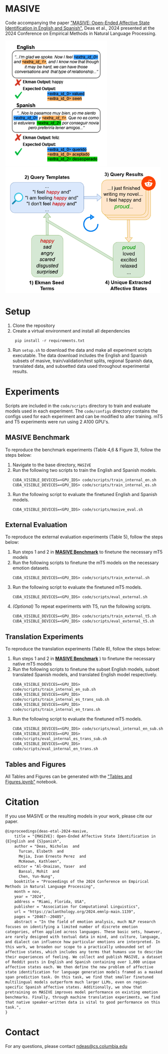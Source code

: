 # MASIVE
Code accompanying the paper ["MASIVE: Open-Ended Affective State Identification in English and Spanish"](https://arxiv.org/pdf/2407.12196), Deas et al., 2024 presented at the 2024 Conference on Empirical Methods in Natural Language Processing.

<div style="margin-left:auto;margin-right:auto">
  <img src="/data_example.png" height="400"/>
  <img src="/bootstrap_diagram.png" height="400"/> 
</div>

# Setup

1. Clone the repository
2. Create a virtual environment and install all dependencies
   ```
    pip install -r requirements.txt
   ```
3. Run `setup.sh` to download the data and make all experiment scripts executable. The data download includes the English and Spanish subsets of masive, train/validation/test splits, regional Spanish data, translated data, and subsetted data used throughout experimental results.

# Experiments

Scripts are included in the `code/scripts` directory to train and evaluate models used in each experiment. The `code/configs` directory contains the configs used for each experiment and can be modified to alter training.
mT5 and T5 experiments were run using 2 A100 GPU's.

## MASIVE Benchmark

To reproduce the benchmark experiments (Table 4,6 & Figure 3), follow the steps below:
1. Navigate to the base directory, `MASIVE`
2. Run the following two scripts to train the English and Spanish models.
   ```
   CUDA_VISIBLE_DEVICES=<GPU_IDS> code/scripts/train_internal_en.sh
   CUDA_VISIBLE_DEVICES=<GPU_IDS> code/scripts/train_internal_es.sh
   ```
3. Run the following script to evaluate the finetuned English and Spanish models.
   ```
   CUDA_VISIBLE_DEVICES=<GPU_IDS> code/scripts/masive_eval.sh
   ```

## External Evaluation
To reproduce the external evaluation experiments (Table 5), follow the steps below:
1. Run steps 1 and 2 in [__MASIVE Benchmark__](#MASIVE-Benchmark) to finetune the necessary mT5 models
2. Run the following scripts to finetune the mT5 models on the necessary emotion datasets.
   ```
   CUDA_VISIBLE_DEVICES=<GPU_IDS> code/scripts/train_external.sh
   ```
3. Run the following script to evaluate the finetuned mT5 models.
   ```
   CUDA_VISIBLE_DEVICES=<GPU_IDS> code/scripts/eval_external.sh
   ```
4. _(Optional)_ To repeat experiments with T5, run the following scripts.
   ```
   CUDA_VISIBLE_DEVICES=<GPU_IDS> code/scripts/train_external_t5.sh
   CUDA_VISIBLE_DEVICES=<GPU_IDS> code/scripts/eval_external_t5.sh
   ```

## Translation Experiments
To reproduce the translation experiments (Table 8), follow the steps below:
1. Run steps 1 and 2 in [__MASIVE Benchmark__](#MASIVE-Benchmark)
) to finetune the necessary native mT5 models
2. Run the following scripts to finetune the subset English models, subset translated Spanish models, and translated English model respectively.
   ```
   CUDA_VISIBLE_DEVICES=<GPU_IDS> code/scripts/train_internal_en_sub.sh
   CUDA_VISIBLE_DEVICES=<GPU_IDS> code/scripts/train_internal_es_trans_sub.sh
   CUDA_VISIBLE_DEVICES=<GPU_IDS> code/scripts/train_internal_en_trans.sh
   ```
3. Run the following script to evaluate the finetuned mT5 models.
   ```
   CUDA_VISIBLE_DEVICES=<GPU_IDS> code/scripts/eval_internal_en_sub.sh
   CUDA_VISIBLE_DEVICES=<GPU_IDS> code/scripts/eval_internal_es_trans_sub.sh
   CUDA_VISIBLE_DEVICES=<GPU_IDS> code/scripts/eval_internal_en_trans.sh
   ```

## Tables and Figures
All Tables and Figures can be generated with the ["Tables and Figures.ipynb"](./code/Tables-and-Figures.ipynb) notebook.

# Citation
If you use MASIVE or the resulting models in your work, please cite our paper.
```
@inproceedings{deas-etal-2024-masive,
    title = "{MASIVE}: Open-Ended Affective State Identification in {E}nglish and {S}panish",
    author = "Deas, Nicholas  and
      Turcan, Elsbeth  and
      Mejia, Ivan Ernesto Perez  and
      McKeown, Kathleen",
    editor = "Al-Onaizan, Yaser  and
      Bansal, Mohit  and
      Chen, Yun-Nung",
    booktitle = "Proceedings of the 2024 Conference on Empirical Methods in Natural Language Processing",
    month = nov,
    year = "2024",
    address = "Miami, Florida, USA",
    publisher = "Association for Computational Linguistics",
    url = "https://aclanthology.org/2024.emnlp-main.1139",
    pages = "20467--20485",
    abstract = "In the field of emotion analysis, much NLP research focuses on identifying a limited number of discrete emotion categories, often applied across languages. These basic sets, however, are rarely designed with textual data in mind, and culture, language, and dialect can influence how particular emotions are interpreted. In this work, we broaden our scope to a practically unbounded set of affective states, which includes any terms that humans use to describe their experiences of feeling. We collect and publish MASIVE, a dataset of Reddit posts in English and Spanish containing over 1,000 unique affective states each. We then define the new problem of affective state identification for language generation models framed as a masked span prediction task. On this task, we find that smaller finetuned multilingual models outperform much larger LLMs, even on region-specific Spanish affective states. Additionally, we show that pretraining on MASIVE improves model performance on existing emotion benchmarks. Finally, through machine translation experiments, we find that native speaker-written data is vital to good performance on this task.",
}

```

# Contact
For any questions, please contact [ndeas@cs.columbia.edu](mailto:ndeas@cs.columbia.edu)
